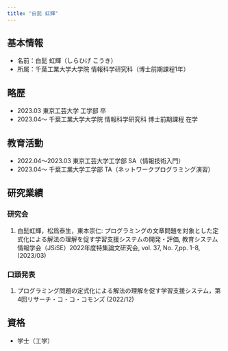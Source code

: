 ```yaml
---
title: "白髭 虹輝"
---
```


## 基本情報

- 名前：白髭 虹輝（しらひげ こうき）
- 所属：千葉工業大学大学院 情報科学研究科（博士前期課程1年）

## 略歴

- 2023.03 東京工芸大学 工学部 卒
- 2023.04～ 千葉工業大学大学院 情報科学研究科 博士前期課程 在学

## 教育活動

- 2022.04〜2023.03 東京工芸大学工学部 SA（情報技術入門）
- 2023.04〜 千葉工業大学工学部 TA（ネットワークプログラミング演習）

## 研究業績

### 研究会

1. 白髭虹輝，松爲泰生，東本崇仁: プログラミングの文章問題を対象とした定式化による解法の理解を促す学習支援システムの開発・評価, 教育システム情報学会（JSiSE）2022年度特集論文研究会, vol. 37, No. 7,pp. 1-8, (2023/03)

### 口頭発表

1. プログラミング問題の定式化による解法の理解を促す学習支援システム，第4回リサーチ・コ・コ・コモンズ (2022/12)

## 資格

- 学士（工学）

